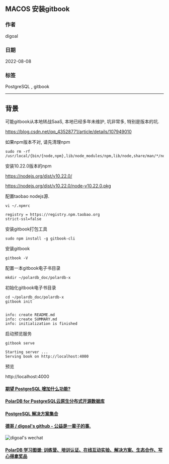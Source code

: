 ## MACOS 安装gitbook   
                    
### 作者                    
digoal                    
                    
### 日期                    
2022-08-08                   
                    
### 标签                    
PostgreSQL , gitbook   
                    
----                    
                    
## 背景          
可能gitbook从本地转战SaaS, 本地已经多年未维护, 坑非常多, 特别是版本的坑.   
  
https://blog.csdn.net/qq_43528771/article/details/107949010  
  
如果npm版本不对, 请先清理npm  
  
```  
sudo rm -rf /usr/local/{bin/{node,npm},lib/node_modules/npm,lib/node,share/man/*/node.*}  
```  
  
安装10.22.0版本的npm  
  
https://nodejs.org/dist/v10.22.0/  
  
https://nodejs.org/dist/v10.22.0/node-v10.22.0.pkg  
  
配置taobao nodejs源.  
  
```  
vi ~/.npmrc  
  
registry = https://registry.npm.taobao.org  
strict-ssl=false  
```  
  
安装gitbook打包工具  
  
```  
sudo npm install -g gitbook-cli  
```  
  
安装gitbook  
  
```  
gitbook -V  
```  
  
配置一本gitbook电子书目录  
  
```  
mkdir ~/polardb_doc/polardb-x  
```  
  
初始化gitbook电子书目录  
  
```  
cd ~/polardb_doc/polardb-x  
gitbook init  
  
  
info: create README.md   
info: create SUMMARY.md   
info: initialization is finished   
```  
  
启动预览服务  
  
```  
gitbook serve  
  
Starting server ...  
Serving book on http://localhost:4000  
```  
  
预览  
  
http://localhost:4000  
    
  
#### [期望 PostgreSQL 增加什么功能?](https://github.com/digoal/blog/issues/76 "269ac3d1c492e938c0191101c7238216")
  
  
#### [PolarDB for PostgreSQL云原生分布式开源数据库](https://github.com/ApsaraDB/PolarDB-for-PostgreSQL "57258f76c37864c6e6d23383d05714ea")
  
  
#### [PostgreSQL 解决方案集合](https://yq.aliyun.com/topic/118 "40cff096e9ed7122c512b35d8561d9c8")
  
  
#### [德哥 / digoal's github - 公益是一辈子的事.](https://github.com/digoal/blog/blob/master/README.md "22709685feb7cab07d30f30387f0a9ae")
  
  
![digoal's wechat](../pic/digoal_weixin.jpg "f7ad92eeba24523fd47a6e1a0e691b59")
  
  
#### [PolarDB 学习图谱: 训练营、培训认证、在线互动实验、解决方案、生态合作、写心得拿奖品](https://www.aliyun.com/database/openpolardb/activity "8642f60e04ed0c814bf9cb9677976bd4")
  
